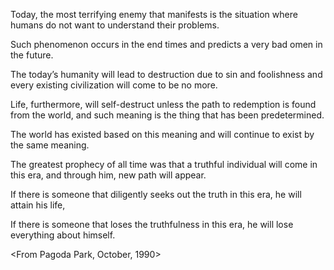 Today, the most terrifying enemy that manifests is the situation where humans do not want to understand their problems.
Such phenomenon occurs in the end times and predicts a very bad omen in the future.The today’s humanity will lead to destruction due to sin and foolishness and every existing civilization will come to be no more.  Life, furthermore, will self-destruct unless the path to redemption is found from the world, and such meaning is the thing that has been predetermined.The world has existed based on this meaning and will continue to exist by the same meaning.The greatest prophecy of all time was that a truthful individual will come in this era, and through him, new path will appear.If there is someone that diligently seeks out the truth in this era, he will attain his life,If there is someone that loses the truthfulness in this era, he will lose everything about himself.&lt;From Pagoda Park, October, 1990&gt;